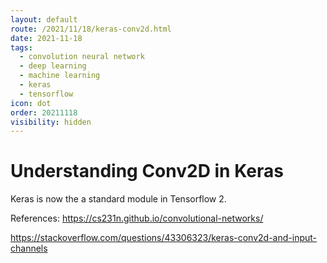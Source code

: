 ```yaml
---
layout: default
route: /2021/11/18/keras-conv2d.html
date: 2021-11-18
tags:
  - convolution neural network
  - deep learning
  - machine learning
  - keras
  - tensorflow
icon: dot
order: 20211118
visibility: hidden
---
```


# Understanding Conv2D in Keras

Keras is now the a standard module in Tensorflow 2. 

References:
https://cs231n.github.io/convolutional-networks/

https://stackoverflow.com/questions/43306323/keras-conv2d-and-input-channels
